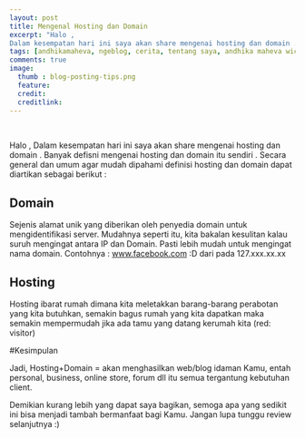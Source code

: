 ```yaml
---
layout: post
title: Mengenal Hosting dan Domain
excerpt: "Halo ,
Dalam kesempatan hari ini saya akan share mengenai hosting dan domain . Banyak defisni mengenai hosting dan domain itu sendiri . Secara general dan umum agar mudah dipahami definisi hosting dan domain dapat diartikan sebagai berikut"
tags: [andhikamaheva, ngeblog, cerita, tentang saya, andhika maheva wicaksono, programmer indonesia, harga hosting, hosting murah, andhikamaheva.com]
comments: true
image:
  thumb : blog-posting-tips.png
  feature:
  credit:
  creditlink:
---
```

<br>


Halo ,
Dalam kesempatan hari ini saya akan share mengenai hosting dan domain . Banyak defisni mengenai hosting dan domain itu sendiri . Secara general dan umum agar mudah dipahami definisi hosting dan domain dapat diartikan sebagai berikut :

## Domain

Sejenis alamat unik yang diberikan oleh penyedia domain untuk mengidentifikasi server. Mudahnya seperti itu, kita bakalan kesulitan kalau suruh mengingat antara IP dan Domain. Pasti lebih mudah untuk mengingat nama domain. Contohnya : www.facebook.com :D dari pada 127.xxx.xx.xx

## Hosting

Hosting ibarat rumah dimana kita meletakkan barang-barang perabotan yang kita butuhkan, semakin bagus rumah yang kita dapatkan maka semakin mempermudah jika ada tamu yang datang kerumah kita (red: visitor)

#Kesimpulan

Jadi, Hosting+Domain = akan menghasilkan web/blog idaman Kamu, entah personal, business, online store, forum dll itu semua tergantung kebutuhan client.

Demikian kurang lebih yang dapat saya bagikan, semoga apa yang sedikit ini bisa menjadi tambah bermanfaat bagi Kamu. Jangan lupa tunggu review selanjutnya :)
